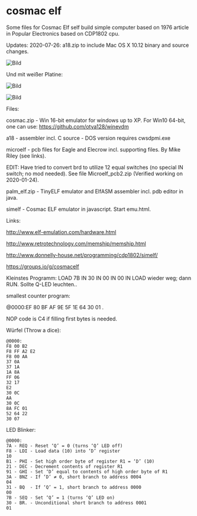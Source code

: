 # cosmac elf

Some files for Cosmac Elf self build simple computer based on 1976 article in Popular Electronics based on CDP1802 cpu.

Updates:
2020-07-26: a18.zip to include Mac OS X 10.12 binary and source changes.


![Bild](https://github.com/petersieg/cosmac-elf/blob/master/microelf.jpg)

Und mit weißer Platine:

![Bild](https://github.com/petersieg/cosmac-elf/blob/master/microelf-weiß.jpeg)

![Bild](https://github.com/petersieg/cosmac-elf/blob/master/elf-white.jpeg)

Files:

cosmac.zip - Win 16-bit emulator for windows up to XP. For Win10 64-bit, one can use: https://github.com/otya128/winevdm

a18 - assembler incl. C source - DOS version requires cwsdpmi.exe

microelf - pcb files for Eagle and Elecrow incl. supporting files. By Mike Riley (see links).

EDIT: Have tried to convert brd to utilize 12 equal switches (no special IN switch; no mod needed). See file Microelf_pcb2.zip
(Verified working on 2020-01-24).

palm_elf.zip - TinyELF emulator and ElfASM assembler incl. pdb editor in java.

simelf - Cosmac ELF emulator in javascript. Start emu.html.

Links:

http://www.elf-emulation.com/hardware.html

http://www.retrotechnology.com/memship/memship.html

http://www.donnelly-house.net/programming/cdp1802/simelf/

https://groups.io/g/cosmacelf

Kleinstes Programm: LOAD 7B IN 30 IN 00 IN 00 IN LOAD wieder weg; dann RUN. Sollte Q-LED leuchten..

smallest counter program:

@0000:EF 80 BF AF 9E 5F 1E 64 30 01 .

NOP code is C4 if filling first bytes is needed.
 
Würfel (Throw a dice):
````
@0000:
F8 00 B2
F8 FF A2 E2
F8 00 AA
37 0A
37 1A
1A 8A
FF 06
32 17
E2
30 0C
AA
30 0C
8A FC 01
52 64 22
30 07
````

LED Blinker:
````
@0000:
7A - REQ - Reset ‘Q’ = 0 (turns ‘Q’ LED off)
F8 - LDI - Load data (10) into ‘D’ register
10
B1 - PHI - Set high order byte of register R1 = ‘D’ (10)
21 - DEC - Decrement contents of register R1
91 - GHI - Set ‘D’ equal to contents of high order byte of R1
3A - BNZ - If ‘D’ ≠ 0, short branch to address 0004
04
31 - BQ  - If ‘Q’ = 1, short branch to address 0000
00
7B - SEQ - Set ‘Q’ = 1 (turns ‘Q’ LED on)
30 - BR. - Unconditional short branch to address 0001
01
````


